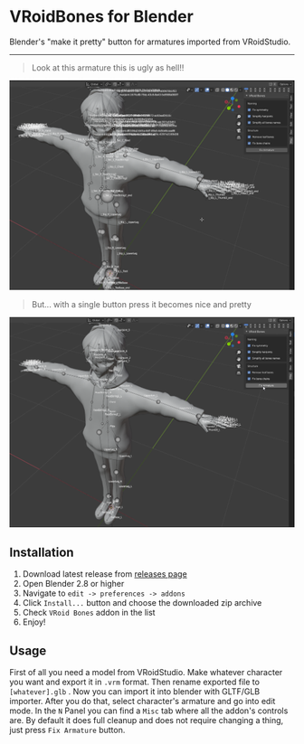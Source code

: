 # VRoidBones for Blender
Blender's "make it pretty" button for armatures imported from VRoidStudio.

----

> Look at this armature this is ugly as hell!!

![](./imgs/before.png)

> But... with a single button press it becomes nice and pretty

![](./imgs/after.png)

## Installation

1. Download latest release from [releases page](https://github.com/cmd410/VRoidBonesRenamer/releases)
2. Open Blender 2.8 or higher
3. Navigate to `edit -> preferences -> addons`
4. Click `Install...` button and choose the downloaded zip archive
5. Check `VRoid Bones` addon in the list
6. Enjoy!

## Usage

First of all you need a model from VRoidStudio. Make whatever character you want and export it in `.vrm` format. Then rename exported file to `[whatever].glb` . Now you can import it into blender with GLTF/GLB importer. After you do that, select character's armature and go into edit mode. In the `N` Panel you can find a `Misc` tab where all the addon's controls are. By default it does full cleanup and does not require changing a thing, just press `Fix Armature` button.